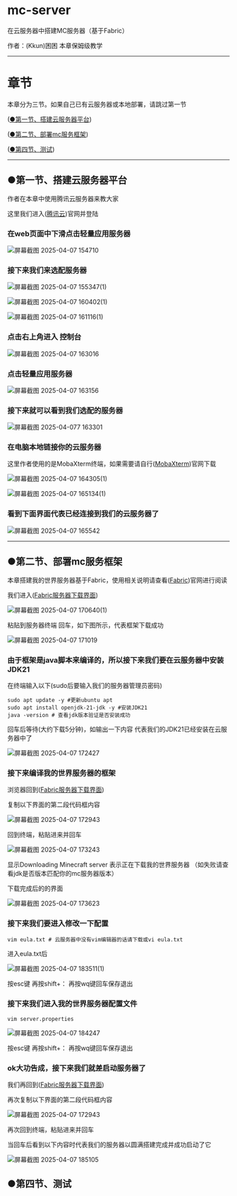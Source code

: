 # mc-server
在云服务器中搭建MC服务器（基于Fabric）

作者：(Kkun)困困    本章保姆级教学

----------------

# 章节

本章分为三节。如果自己已有云服务器或本地部署，请跳过第一节

([●第一节、搭建云服务器平台](https://github.com/Kkun1225/mc-server/blob/main/README.md#%E7%AC%AC%E4%B8%80%E8%8A%82%E6%90%AD%E5%BB%BA%E4%BA%91%E6%9C%8D%E5%8A%A1%E5%99%A8%E5%B9%B3%E5%8F%B0))

([●第二节、部署mc服务框架](https://github.com/Kkun1225/mc-server/blob/main/README.md#%E7%AC%AC%E4%BA%8C%E8%8A%82%E9%83%A8%E7%BD%B2mc%E6%9C%8D%E5%8A%A1%E6%A1%86%E6%9E%B6))

([●第四节、测试]())

----------------

## ●第一节、搭建云服务器平台

作者在本章中使用腾讯云服务器来教大家

这里我们进入([腾讯云](https://cloud.tencen.com/))官网并登陆

### 在web页面中下滑点击轻量应用服务器

![屏幕截图 2025-04-07 154710](https://github.com/user-attachments/assets/577b3c9d-e700-42b2-8e20-6d7b5b230644)

### 接下来我们来选配服务器

![屏幕截图 2025-04-07 155347(1)](https://github.com/user-attachments/assets/20f6c432-c156-480e-95a8-42aa0f949ac2)

![屏幕截图 2025-04-07 160402(1)](https://github.com/user-attachments/assets/9440bae9-9685-4e6b-b46e-e165fe3e846b)

![屏幕截图 2025-04-07 161116(1)](https://github.com/user-attachments/assets/6a41c485-4c09-4baf-85ab-5772c4e4ced3)


### 点击右上角进入 控制台

![屏幕截图 2025-04-07 163016](https://github.com/user-attachments/assets/80073ba9-51c3-4f09-b52e-0b3029b71e5f)

### 点击轻量应用服务器

![屏幕截图 2025-04-07 163156](https://github.com/user-attachments/assets/efbe1304-0850-4d68-a050-dd4ee9794c8b)

### 接下来就可以看到我们选配的服务器

![屏幕截图 2025-04-077 163301](https://github.com/user-attachments/assets/0ae52c70-1e4f-4ab5-9cda-bbbea88bde18)

### 在电脑本地链接你的云服务器

这里作者使用的是MobaXterm终端，如果需要请自行([MobaXterm](https://mobaxterm.mobatek.net/))官网下载

![屏幕截图 2025-04-07 164305(1)](https://github.com/user-attachments/assets/203e6cf4-3c41-4e33-bcb6-4031e3178005)

![屏幕截图 2025-04-07 165134(1)](https://github.com/user-attachments/assets/67c59f31-7573-4248-89f1-109c307fb547)

### 看到下面界面代表已经连接到我们的云服务器了

![屏幕截图 2025-04-07 165542](https://github.com/user-attachments/assets/388838e5-74b8-41bb-8870-fffa7039c933)

----------------

## ●第二节、部署mc服务框架

本章搭建我的世界服务器基于Fabric，使用相关说明请查看([Fabric](https://fabricmc.net/))官网进行阅读

我们进入([Fabric服务器下载界面](https://fabricmc.net/use/server/))

![屏幕截图 2025-04-07 170640(1)](https://github.com/user-attachments/assets/45bc3fa4-34d0-4440-bbed-ad7181ffa1e9)

粘贴到服务器终端 回车，如下图所示，代表框架下载成功

![屏幕截图 2025-04-07 171019](https://github.com/user-attachments/assets/41855cf6-948b-43d3-b041-fdca5b59c470)

### 由于框架是java脚本来编译的，所以接下来我们要在云服务器中安装JDK21

在终端输入以下(sudo后要输入我们的服务器管理员密码)

```
sudo apt update -y #更新ubuntu apt
sudo apt install openjdk-21-jdk -y #安装JDK21
java -version # 查看jdk版本验证是否安装成功
```

回车后等待(大约下载5分钟)，如输出一下内容 代表我们的JDK21已经安装在云服务器中了

![屏幕截图 2025-04-07 172427](https://github.com/user-attachments/assets/33c6c961-7e0e-4117-9c88-2f8d67dc84c8)


### 接下来编译我的世界服务器的框架

浏览器回到([Fabric服务器下载界面](https://fabricmc.net/use/server/))

复制以下界面的第二段代码框内容

![屏幕截图 2025-04-07 172943](https://github.com/user-attachments/assets/f944ed06-666b-4af8-8a72-3f71d83030fd)

回到终端，粘贴进来并回车

![屏幕截图 2025-04-07 173243](https://github.com/user-attachments/assets/458b821b-dfdc-492f-b069-99ebdc35570e)

显示Downloading Minecraft server 表示正在下载我的世界服务器 （如失败请查看jdk是否版本匹配你的mc服务器版本）

下载完成后的的界面

![屏幕截图 2025-04-07 173623](https://github.com/user-attachments/assets/b61743b5-ce89-4d33-ae4a-a93a5916d02d)

### 接下来我们要进入修改一下配置

```
vim eula.txt # 云服务器中没有vim编辑器的话请下载或vi eula.txt
```

进入eula.txt后

![屏幕截图 2025-04-07 183511(1)](https://github.com/user-attachments/assets/37aeb6df-252c-470e-95f0-81a7b2d1dd41)

按esc键 再按shift+： 再按wq键回车保存退出

### 接下来我们进入我的世界服务器配置文件

```
vim server.properties
```

![屏幕截图 2025-04-07 184247](https://github.com/user-attachments/assets/41908456-0903-40f7-8236-a988bd57c60a)

按esc键 再按shift+： 再按wq键回车保存退出

### ok大功告成，接下来我们就差启动服务器了

我们再回到([Fabric服务器下载界面](https://fabricmc.net/use/server/))

再次复制以下界面的第二段代码框内容

![屏幕截图 2025-04-07 172943](https://github.com/user-attachments/assets/f944ed06-666b-4af8-8a72-3f71d83030fd)

再次回到终端，粘贴进来并回车

当回车后看到以下内容时代表我们的服务器以圆满搭建完成并成功启动了它

![屏幕截图 2025-04-07 185105](https://github.com/user-attachments/assets/da29709d-9684-45c9-8f54-a162448a4f3e)

## ●第四节、测试

